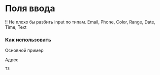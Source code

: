 # Поля ввода

!! Не плохо бы разбить input по типам. Email, Phone, Color, Range, Date, Time, Text

### Как использовать
Основной пример

<s-form-label for="i0001">Адрес</s-form-label>
<s-form-input id="i0001" class="mb-5" placeholder="Песочная, д. 35"/>

<s-form-input class="mb-5" placeholder="Песочная, д. 35" label="Адрес" feedback="Адрес найден" valid/>
<s-form-input class="mb-5" placeholder="Песочная, д. 35" label="Адрес" feedback="Адрес не найден" invalid floating/>

<s-form-color class="mb-5" label="Цвет" v-model="color"/>

<s-form-textarea class="mb-5" placeholder="Песочная, д. 35" label="Адрес" feedback="Адрес не найден" rows="3" floating/>

``` vue
ТЗ
```

<script>
export default {
    data() {
        return {
            color: '#563d7c',
        }
    }
}
</script>